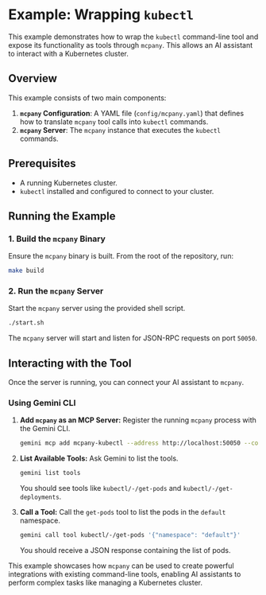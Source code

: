 # Example: Wrapping `kubectl`

This example demonstrates how to wrap the `kubectl` command-line tool and expose its functionality as tools through `mcpany`. This allows an AI assistant to interact with a Kubernetes cluster.

## Overview

This example consists of two main components:

1. **`mcpany` Configuration**: A YAML file (`config/mcpany.yaml`) that defines how to translate `mcpany` tool calls into `kubectl` commands.
2. **`mcpany` Server**: The `mcpany` instance that executes the `kubectl` commands.

## Prerequisites

- A running Kubernetes cluster.
- `kubectl` installed and configured to connect to your cluster.

## Running the Example

### 1. Build the `mcpany` Binary

Ensure the `mcpany` binary is built. From the root of the repository, run:

```bash
make build
```

### 2. Run the `mcpany` Server

Start the `mcpany` server using the provided shell script.

```bash
./start.sh
```

The `mcpany` server will start and listen for JSON-RPC requests on port `50050`.

## Interacting with the Tool

Once the server is running, you can connect your AI assistant to `mcpany`.

### Using Gemini CLI

1. **Add `mcpany` as an MCP Server:**
   Register the running `mcpany` process with the Gemini CLI.

   ```bash
   gemini mcp add mcpany-kubectl --address http://localhost:50050 --command "sleep" "infinity"
   ```

2. **List Available Tools:**
   Ask Gemini to list the tools.

   ```bash
   gemini list tools
   ```

   You should see tools like `kubectl/-/get-pods` and `kubectl/-/get-deployments`.

3. **Call a Tool:**
   Call the `get-pods` tool to list the pods in the `default` namespace.

   ```bash
   gemini call tool kubectl/-/get-pods '{"namespace": "default"}'
   ```

   You should receive a JSON response containing the list of pods.

This example showcases how `mcpany` can be used to create powerful integrations with existing command-line tools, enabling AI assistants to perform complex tasks like managing a Kubernetes cluster.
